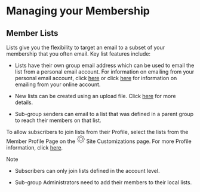 # Managing your Membership

<span id="gv-2members-2memberslist"></span>
## Member Lists

Lists give you the flexibility to target an email to a subset of your
membership that you often email.  Key list features include:

* Lists have their own group email address which can be used to email the list 
 from a personal email account.  For information on emailing from your personal email account, click [here](/3-send/2-sendInbox.md?[LINK-QARGS-DOC]#gv-3send-2sendInbox) or click [here](/3-send/1-sendOnline.md?[LINK-QARGS-DOC]#gv-3send-1sendOnline) for information on emailing from your online account.

* New lists can be created using an upload file.  Click [here](/2-members/1_2-membersAdd.md?[LINK-QARGS-DOC]#gv-2members-12membersAdd-uploading-to-member-lists) for more details.

<span class="sub g4s">
  
* Sub-group senders can email to a list that was defined in a parent group to reach their members on that list.

</span> <!-- sub g4s -->

To allow subscribers to join lists from their Profile, select the
lists from the Member Profile Page on the <img src="/docimages/transparent-gear-icon.png" height="22"> Site Customizations page.  For more Profile information, click [here](/2-members/5-membersProfile.md?[LINK-QARGS-DOC]#gv-2members-5membersprofile).

Note

* Subscribers can only join lists defined in the account level.  

<span class="sub g4s">

* Sub-group Administrators need to add their members to their local lists.  

</span> <!-- sub g4s -->
